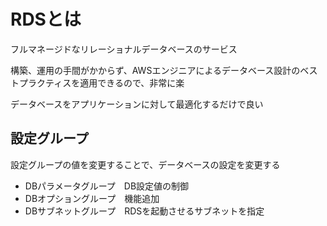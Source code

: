 # RDSとは
フルマネージドなリレーショナルデータベースのサービス

構築、運用の手間がかからず、AWSエンジニアによるデータベース設計のベストプラクティスを適用できるので、非常に楽

データベースをアプリケーションに対して最適化するだけで良い

## 設定グループ
設定グループの値を変更することで、データベースの設定を変更する
- DBパラメータグループ　DB設定値の制御
- DBオプショングループ　機能追加
- DBサブネットグループ　RDSを起動させるサブネットを指定
